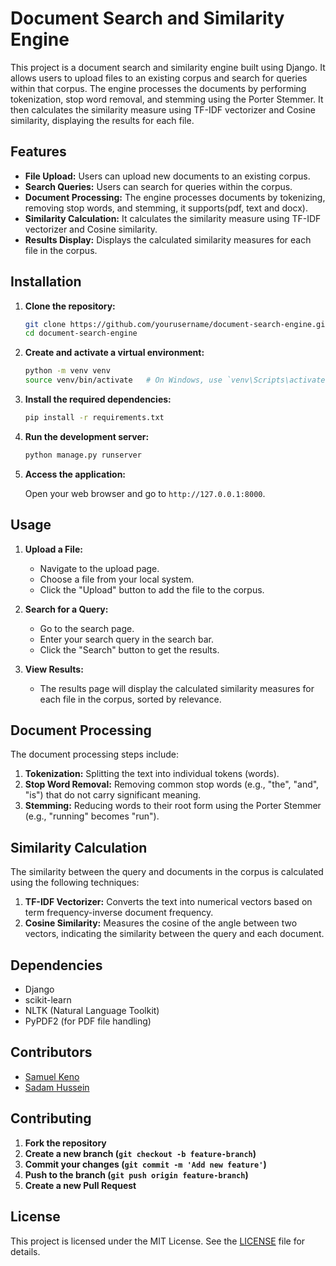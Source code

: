# Document Search and Similarity Engine

This project is a document search and similarity engine built using Django. It allows users to upload files to an existing corpus and search for queries within that corpus. The engine processes the documents by performing tokenization, stop word removal, and stemming using the Porter Stemmer. It then calculates the similarity measure using TF-IDF vectorizer and Cosine similarity, displaying the results for each file.

## Features

- **File Upload:** Users can upload new documents to an existing corpus.
- **Search Queries:** Users can search for queries within the corpus.
- **Document Processing:** The engine processes documents by tokenizing, removing stop words, and stemming, it supports(pdf, text and docx).
- **Similarity Calculation:** It calculates the similarity measure using TF-IDF vectorizer and Cosine similarity.
- **Results Display:** Displays the calculated similarity measures for each file in the corpus.

## Installation

1. **Clone the repository:**

   ```bash
   git clone https://github.com/yourusername/document-search-engine.git
   cd document-search-engine
   ```

2. **Create and activate a virtual environment:**

   ```bash
   python -m venv venv
   source venv/bin/activate   # On Windows, use `venv\Scripts\activate`
   ```

3. **Install the required dependencies:**

   ```bash
   pip install -r requirements.txt
   ```


4. **Run the development server:**

   ```bash
   python manage.py runserver
   ```

5. **Access the application:**

   Open your web browser and go to `http://127.0.0.1:8000`.

## Usage

1. **Upload a File:**
   - Navigate to the upload page.
   - Choose a file from your local system.
   - Click the "Upload" button to add the file to the corpus.

2. **Search for a Query:**
   - Go to the search page.
   - Enter your search query in the search bar.
   - Click the "Search" button to get the results.

3. **View Results:**
   - The results page will display the calculated similarity measures for each file in the corpus, sorted by relevance.

## Document Processing

The document processing steps include:

1. **Tokenization:** Splitting the text into individual tokens (words).
2. **Stop Word Removal:** Removing common stop words (e.g., "the", "and", "is") that do not carry significant meaning.
3. **Stemming:** Reducing words to their root form using the Porter Stemmer (e.g., "running" becomes "run").

## Similarity Calculation

The similarity between the query and documents in the corpus is calculated using the following techniques:

1. **TF-IDF Vectorizer:** Converts the text into numerical vectors based on term frequency-inverse document frequency.
2. **Cosine Similarity:** Measures the cosine of the angle between two vectors, indicating the similarity between the query and each document.

## Dependencies

- Django
- scikit-learn
- NLTK (Natural Language Toolkit)
- PyPDF2 (for PDF file handling)

## Contributors
- [Samuel Keno](https://github.com/Samuel-K95)
- [Sadam Hussein](https://github.com/Urz1)

## Contributing

1. **Fork the repository**
2. **Create a new branch (`git checkout -b feature-branch`)**
3. **Commit your changes (`git commit -m 'Add new feature'`)**
4. **Push to the branch (`git push origin feature-branch`)**
5. **Create a new Pull Request**

## License

This project is licensed under the MIT License. See the [LICENSE](LICENSE) file for details.